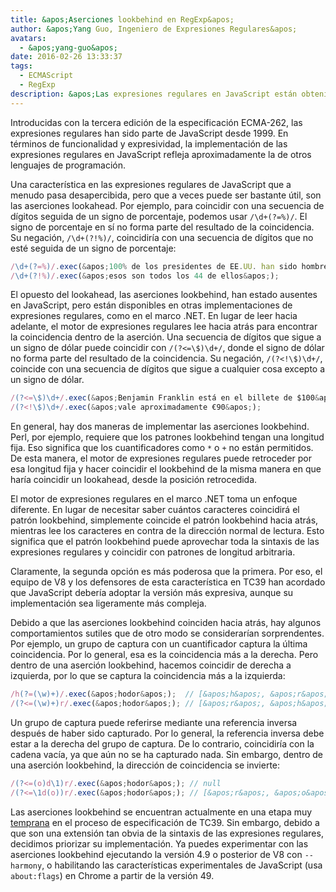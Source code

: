 ```yaml
---
title: &apos;Aserciones lookbehind en RegExp&apos;
author: &apos;Yang Guo, Ingeniero de Expresiones Regulares&apos;
avatars:
  - &apos;yang-guo&apos;
date: 2016-02-26 13:33:37
tags:
  - ECMAScript
  - RegExp
description: &apos;Las expresiones regulares en JavaScript están obteniendo nueva funcionalidad: las aserciones lookbehind.&apos;
---
```

Introducidas con la tercera edición de la especificación ECMA-262, las expresiones regulares han sido parte de JavaScript desde 1999. En términos de funcionalidad y expresividad, la implementación de las expresiones regulares en JavaScript refleja aproximadamente la de otros lenguajes de programación.

<!--truncate-->
Una característica en las expresiones regulares de JavaScript que a menudo pasa desapercibida, pero que a veces puede ser bastante útil, son las aserciones lookahead. Por ejemplo, para coincidir con una secuencia de dígitos seguida de un signo de porcentaje, podemos usar `/\d+(?=%)/`. El signo de porcentaje en sí no forma parte del resultado de la coincidencia. Su negación, `/\d+(?!%)/`, coincidiría con una secuencia de dígitos que no esté seguida de un signo de porcentaje:

```js
/\d+(?=%)/.exec(&apos;100% de los presidentes de EE.UU. han sido hombres&apos;); // [&apos;100&apos;]
/\d+(?!%)/.exec(&apos;esos son todos los 44 de ellos&apos;);                // [&apos;44&apos;]
```

El opuesto del lookahead, las aserciones lookbehind, han estado ausentes en JavaScript, pero están disponibles en otras implementaciones de expresiones regulares, como en el marco .NET. En lugar de leer hacia adelante, el motor de expresiones regulares lee hacia atrás para encontrar la coincidencia dentro de la aserción. Una secuencia de dígitos que sigue a un signo de dólar puede coincidir con `/(?<=\$)\d+/`, donde el signo de dólar no forma parte del resultado de la coincidencia. Su negación, `/(?<!\$)\d+/`, coincide con una secuencia de dígitos que sigue a cualquier cosa excepto a un signo de dólar.

```js
/(?<=\$)\d+/.exec(&apos;Benjamin Franklin está en el billete de $100&apos;); // [&apos;100&apos;]
/(?<!\$)\d+/.exec(&apos;vale aproximadamente €90&apos;);                  // [&apos;90&apos;]
```

En general, hay dos maneras de implementar las aserciones lookbehind. Perl, por ejemplo, requiere que los patrones lookbehind tengan una longitud fija. Eso significa que los cuantificadores como `*` o `+` no están permitidos. De esta manera, el motor de expresiones regulares puede retroceder por esa longitud fija y hacer coincidir el lookbehind de la misma manera en que haría coincidir un lookahead, desde la posición retrocedida.

El motor de expresiones regulares en el marco .NET toma un enfoque diferente. En lugar de necesitar saber cuántos caracteres coincidirá el patrón lookbehind, simplemente coincide el patrón lookbehind hacia atrás, mientras lee los caracteres en contra de la dirección normal de lectura. Esto significa que el patrón lookbehind puede aprovechar toda la sintaxis de las expresiones regulares y coincidir con patrones de longitud arbitraria.

Claramente, la segunda opción es más poderosa que la primera. Por eso, el equipo de V8 y los defensores de esta característica en TC39 han acordado que JavaScript debería adoptar la versión más expresiva, aunque su implementación sea ligeramente más compleja.

Debido a que las aserciones lookbehind coinciden hacia atrás, hay algunos comportamientos sutiles que de otro modo se considerarían sorprendentes. Por ejemplo, un grupo de captura con un cuantificador captura la última coincidencia. Por lo general, esa es la coincidencia más a la derecha. Pero dentro de una aserción lookbehind, hacemos coincidir de derecha a izquierda, por lo que se captura la coincidencia más a la izquierda:

```js
/h(?=(\w)+)/.exec(&apos;hodor&apos;);  // [&apos;h&apos;, &apos;r&apos;]
/(?<=(\w)+)r/.exec(&apos;hodor&apos;); // [&apos;r&apos;, &apos;h&apos;]
```

Un grupo de captura puede referirse mediante una referencia inversa después de haber sido capturado. Por lo general, la referencia inversa debe estar a la derecha del grupo de captura. De lo contrario, coincidiría con la cadena vacía, ya que aún no se ha capturado nada. Sin embargo, dentro de una aserción lookbehind, la dirección de coincidencia se invierte:

```js
/(?<=(o)d\1)r/.exec(&apos;hodor&apos;); // null
/(?<=\1d(o))r/.exec(&apos;hodor&apos;); // [&apos;r&apos;, &apos;o&apos;]
```

Las aserciones lookbehind se encuentran actualmente en una etapa muy [temprana](https://github.com/tc39/proposal-regexp-lookbehind) en el proceso de especificación de TC39. Sin embargo, debido a que son una extensión tan obvia de la sintaxis de las expresiones regulares, decidimos priorizar su implementación. Ya puedes experimentar con las aserciones lookbehind ejecutando la versión 4.9 o posterior de V8 con `--harmony`, o habilitando las características experimentales de JavaScript (usa `about:flags`) en Chrome a partir de la versión 49.
